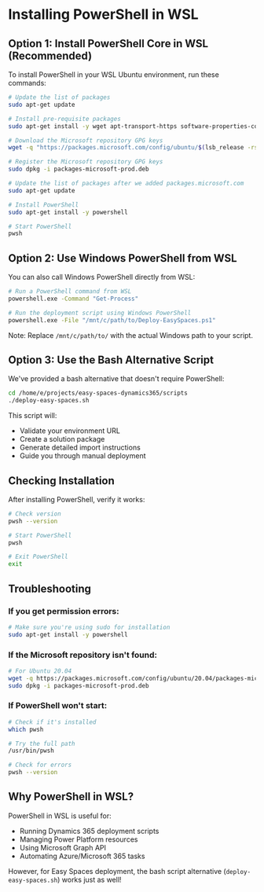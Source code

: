 # Installing PowerShell in WSL

## Option 1: Install PowerShell Core in WSL (Recommended)

To install PowerShell in your WSL Ubuntu environment, run these commands:

```bash
# Update the list of packages
sudo apt-get update

# Install pre-requisite packages
sudo apt-get install -y wget apt-transport-https software-properties-common

# Download the Microsoft repository GPG keys
wget -q "https://packages.microsoft.com/config/ubuntu/$(lsb_release -rs)/packages-microsoft-prod.deb"

# Register the Microsoft repository GPG keys
sudo dpkg -i packages-microsoft-prod.deb

# Update the list of packages after we added packages.microsoft.com
sudo apt-get update

# Install PowerShell
sudo apt-get install -y powershell

# Start PowerShell
pwsh
```

## Option 2: Use Windows PowerShell from WSL

You can also call Windows PowerShell directly from WSL:

```bash
# Run a PowerShell command from WSL
powershell.exe -Command "Get-Process"

# Run the deployment script using Windows PowerShell
powershell.exe -File "/mnt/c/path/to/Deploy-EasySpaces.ps1"
```

Note: Replace `/mnt/c/path/to/` with the actual Windows path to your script.

## Option 3: Use the Bash Alternative Script

We've provided a bash alternative that doesn't require PowerShell:

```bash
cd /home/e/projects/easy-spaces-dynamics365/scripts
./deploy-easy-spaces.sh
```

This script will:
- Validate your environment URL
- Create a solution package
- Generate detailed import instructions
- Guide you through manual deployment

## Checking Installation

After installing PowerShell, verify it works:

```bash
# Check version
pwsh --version

# Start PowerShell
pwsh

# Exit PowerShell
exit
```

## Troubleshooting

### If you get permission errors:
```bash
# Make sure you're using sudo for installation
sudo apt-get install -y powershell
```

### If the Microsoft repository isn't found:
```bash
# For Ubuntu 20.04
wget -q https://packages.microsoft.com/config/ubuntu/20.04/packages-microsoft-prod.deb
sudo dpkg -i packages-microsoft-prod.deb
```

### If PowerShell won't start:
```bash
# Check if it's installed
which pwsh

# Try the full path
/usr/bin/pwsh

# Check for errors
pwsh --version
```

## Why PowerShell in WSL?

PowerShell in WSL is useful for:
- Running Dynamics 365 deployment scripts
- Managing Power Platform resources
- Using Microsoft Graph API
- Automating Azure/Microsoft 365 tasks

However, for Easy Spaces deployment, the bash script alternative (`deploy-easy-spaces.sh`) works just as well!